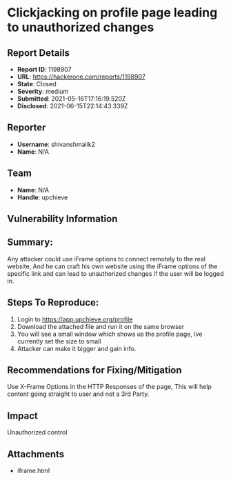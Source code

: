 # Clickjacking on profile page leading to unauthorized changes

## Report Details
- **Report ID**: 1198907
- **URL**: https://hackerone.com/reports/1198907
- **State**: Closed
- **Severity**: medium
- **Submitted**: 2021-05-16T17:16:19.520Z
- **Disclosed**: 2021-06-15T22:14:43.339Z

## Reporter
- **Username**: shivanshmalik2
- **Name**: N/A

## Team
- **Name**: N/A
- **Handle**: upchieve

## Vulnerability Information
## Summary:
Any attacker could use iFrame options to connect remotely to the real website, And he can craft his own website using the iFrame options of the specific link and can lead to unauthorized changes if the user will be logged in.

## Steps To Reproduce:
1. Login to https://app.upchieve.org/profile
2. Download the attached file and run it on the same browser 
3. You will see a small window which shows us the profile page, Ive currently set the size to small
4. Attacker can make it bigger and gain info.

## Recommendations for Fixing/Mitigation
Use X-Frame Options in the HTTP Responses of the page, This will help content going straight to user and not a 3rd Party.

## Impact

Unauthorized control

## Attachments
- iframe.html
